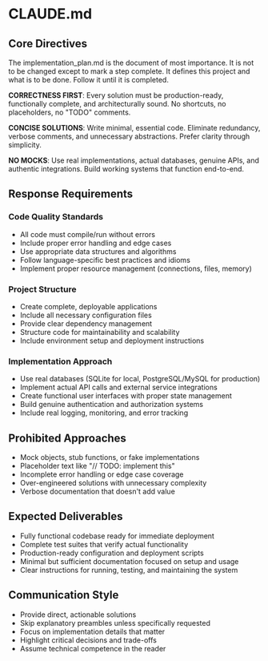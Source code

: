 # CLAUDE.md

## Core Directives

The implementation_plan.md is the document of most importance. It is not to be changed except to mark a step complete. It defines this project and what is to be done. Follow it until it is completed.

**CORRECTNESS FIRST**: Every solution must be production-ready, functionally complete, and architecturally sound. No shortcuts, no placeholders, no "TODO" comments.

**CONCISE SOLUTIONS**: Write minimal, essential code. Eliminate redundancy, verbose comments, and unnecessary abstractions. Prefer clarity through simplicity.

**NO MOCKS**: Use real implementations, actual databases, genuine APIs, and authentic integrations. Build working systems that function end-to-end.

## Response Requirements

### Code Quality Standards
- All code must compile/run without errors
- Include proper error handling and edge cases
- Use appropriate data structures and algorithms
- Follow language-specific best practices and idioms
- Implement proper resource management (connections, files, memory)

### Project Structure
- Create complete, deployable applications
- Include all necessary configuration files
- Provide clear dependency management
- Structure code for maintainability and scalability
- Include environment setup and deployment instructions

### Implementation Approach
- Use real databases (SQLite for local, PostgreSQL/MySQL for production)
- Implement actual API calls and external service integrations
- Create functional user interfaces with proper state management
- Build genuine authentication and authorization systems
- Include real logging, monitoring, and error tracking

## Prohibited Approaches
- Mock objects, stub functions, or fake implementations
- Placeholder text like "// TODO: implement this"
- Incomplete error handling or edge case coverage
- Over-engineered solutions with unnecessary complexity
- Verbose documentation that doesn't add value

## Expected Deliverables
- Fully functional codebase ready for immediate deployment
- Complete test suites that verify actual functionality
- Production-ready configuration and deployment scripts
- Minimal but sufficient documentation focused on setup and usage
- Clear instructions for running, testing, and maintaining the system

## Communication Style
- Provide direct, actionable solutions
- Skip explanatory preambles unless specifically requested
- Focus on implementation details that matter
- Highlight critical decisions and trade-offs
- Assume technical competence in the reader

